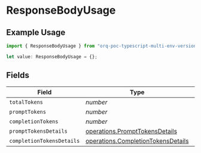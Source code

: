 # ResponseBodyUsage

## Example Usage

```typescript
import { ResponseBodyUsage } from "orq-poc-typescript-multi-env-version/models/operations";

let value: ResponseBodyUsage = {};
```

## Fields

| Field                                                                                    | Type                                                                                     | Required                                                                                 | Description                                                                              |
| ---------------------------------------------------------------------------------------- | ---------------------------------------------------------------------------------------- | ---------------------------------------------------------------------------------------- | ---------------------------------------------------------------------------------------- |
| `totalTokens`                                                                            | *number*                                                                                 | :heavy_minus_sign:                                                                       | N/A                                                                                      |
| `promptTokens`                                                                           | *number*                                                                                 | :heavy_minus_sign:                                                                       | N/A                                                                                      |
| `completionTokens`                                                                       | *number*                                                                                 | :heavy_minus_sign:                                                                       | N/A                                                                                      |
| `promptTokensDetails`                                                                    | [operations.PromptTokensDetails](../../models/operations/prompttokensdetails.md)         | :heavy_minus_sign:                                                                       | N/A                                                                                      |
| `completionTokensDetails`                                                                | [operations.CompletionTokensDetails](../../models/operations/completiontokensdetails.md) | :heavy_minus_sign:                                                                       | N/A                                                                                      |